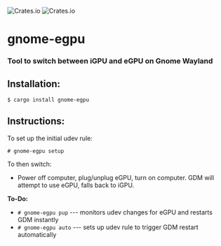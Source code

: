 ![Crates.io](https://img.shields.io/crates/v/gnome-egpu)
![Crates.io](https://img.shields.io/crates/l/gnome-egpu)

# gnome-egpu

### Tool to switch between iGPU and eGPU on Gnome Wayland


## Installation:

```
$ cargo install gnome-egpu
```


## Instructions:

To set up the initial udev rule:

```
# gnome-egpu setup
```

To then switch:

- Power off computer, plug/unplug eGPU, turn on computer. GDM will attempt to use eGPU, falls back to iGPU.

**To-Do:**
- ```# gnome-egpu pup``` --- monitors udev changes for eGPU and restarts GDM instantly
- ```# gnome-egpu auto``` --- sets up udev rule to trigger GDM restart automatically
